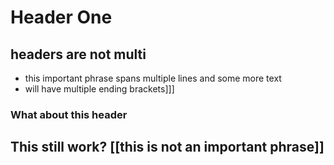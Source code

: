 # Header One

## headers are not multi
- this important phrase spans multiple lines and some more text
- will have multiple ending brackets]]]

### What about this header

## This still work? [[this is not an important phrase]]
